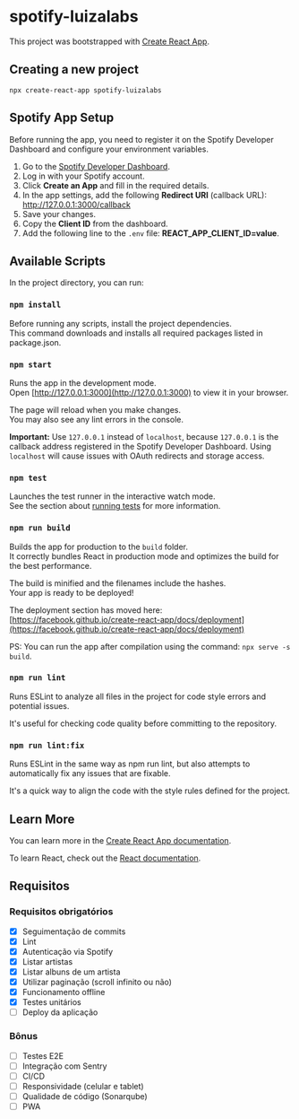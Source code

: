 # spotify-luizalabs

This project was bootstrapped with [Create React App](https://github.com/facebook/create-react-app).

## Creating a new project

```
npx create-react-app spotify-luizalabs
```

## Spotify App Setup

Before running the app, you need to register it on the Spotify Developer Dashboard and configure your environment variables.

1. Go to the [Spotify Developer Dashboard](https://developer.spotify.com/dashboard).
2. Log in with your Spotify account.
3. Click **Create an App** and fill in the required details.
4. In the app settings, add the following **Redirect URI** (callback URL): http://127.0.0.1:3000/callback
5. Save your changes.
6. Copy the **Client ID** from the dashboard.
7. Add the following line to the `.env` file: **REACT_APP_CLIENT_ID=value**.

## Available Scripts

In the project directory, you can run:

### `npm install`

Before running any scripts, install the project dependencies.\
This command downloads and installs all required packages listed in package.json.

### `npm start`

Runs the app in the development mode.\
Open [http://127.0.0.1:3000](http://127.0.0.1:3000) to view it in your browser.

The page will reload when you make changes.\
You may also see any lint errors in the console.

**Important:** Use `127.0.0.1` instead of `localhost`, because `127.0.0.1` is the callback address registered in the Spotify Developer Dashboard. Using `localhost` will cause issues with OAuth redirects and storage access.

### `npm test`

Launches the test runner in the interactive watch mode.\
See the section about [running tests](https://facebook.github.io/create-react-app/docs/running-tests) for more information.

### `npm run build`

Builds the app for production to the `build` folder.\
It correctly bundles React in production mode and optimizes the build for the best performance.

The build is minified and the filenames include the hashes.\
Your app is ready to be deployed!

The deployment section has moved here: [https://facebook.github.io/create-react-app/docs/deployment](https://facebook.github.io/create-react-app/docs/deployment)

PS: You can run the app after compilation using the command: `npx serve -s build`.

### `npm run lint`

Runs ESLint to analyze all files in the project for code style errors and potential issues.

It's useful for checking code quality before committing to the repository.

### `npm run lint:fix`

Runs ESLint in the same way as npm run lint, but also attempts to automatically fix any issues that are fixable.

It's a quick way to align the code with the style rules defined for the project.

## Learn More

You can learn more in the [Create React App documentation](https://facebook.github.io/create-react-app/docs/getting-started).

To learn React, check out the [React documentation](https://reactjs.org/).

## Requisitos

### Requisitos obrigatórios
- [X] Seguimentação de commits
- [X] Lint
- [X] Autenticação via Spotify
- [X] Listar artistas
- [X] Listar albuns de um artista
- [X] Utilizar paginação (scroll infinito ou não)
- [X] Funcionamento offline
- [X] Testes unitários
- [ ] Deploy da aplicação

### Bônus
- [ ] Testes E2E
- [ ] Integração com Sentry
- [ ] CI/CD
- [ ] Responsividade (celular e tablet)
- [ ] Qualidade de código (Sonarqube)
- [ ] PWA
